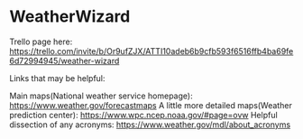 # WeatherWizard

Trello page here: https://trello.com/invite/b/Or9ufZJX/ATTI10adeb6b9cfb593f6516ffb4ba69fe6d72994945/weather-wizard

Links that may be helpful:

Main maps(National weather service homepage): https://www.weather.gov/forecastmaps
A little more detailed maps(Weather prediction center): https://www.wpc.ncep.noaa.gov/#page=ovw
Helpful dissection of any acronyms: https://www.weather.gov/mdl/about_acronyms
